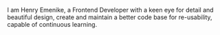 I am Henry Emenike, a Frontend Developer with a keen eye
for detail and beautiful design, create and maintain
a better code base for re-usability, capable of
continuous learning.
